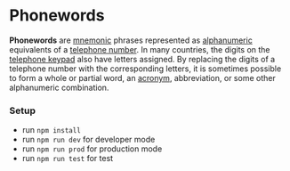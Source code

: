 # Phonewords

**Phonewords** are [mnemonic](https://en.wikipedia.org/wiki/Mnemonic) phrases represented as [alphanumeric](https://en.wikipedia.org/wiki/Alphanumeric) equivalents of a [telephone number](https://en.wikipedia.org/wiki/Telephone_number). In many countries, the digits on the [telephone keypad](https://en.wikipedia.org/wiki/Telephone_keypad) also have letters assigned. By replacing the digits of a telephone number with the corresponding letters, it is sometimes possible to form a whole or partial word, an [acronym](https://en.wikipedia.org/wiki/Acronym), abbreviation, or some other alphanumeric combination.

### Setup

- run `npm install`
- run `npm run dev` for developer mode
- run `npm run prod` for production mode
- run `npm run test` for test
